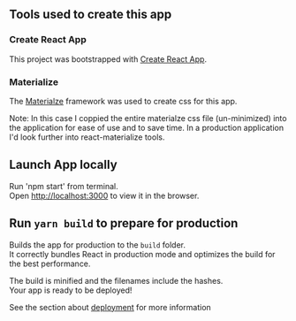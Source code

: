 ## Tools used to create this app

### Create React App
This project was bootstrapped with [Create React App](https://github.com/facebook/create-react-app).

### Materialize 

The [Materialze](https://materializecss.com/buttons.html) framework was used to create css for this app.<br />

Note: In this case I coppied the entire materialze css file (un-minimized) into the application for ease of use and to save time.  In a production application I'd look further into react-materialize tools.

## Launch App locally

Run 'npm start' from terminal. <br />
Open [http://localhost:3000](http://localhost:3000) to view it in the browser.



## Run `yarn build` to prepare for production

Builds the app for production to the `build` folder.<br />
It correctly bundles React in production mode and optimizes the build for the best performance.

The build is minified and the filenames include the hashes.<br />
Your app is ready to be deployed!

See the section about [deployment](https://facebook.github.io/create-react-app/docs/deployment) for more information